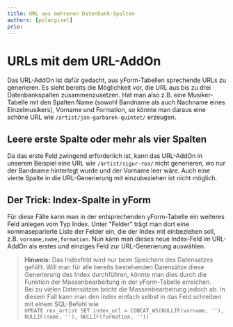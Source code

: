 ```yaml
---
title: URL aus mehreren Datenbank-Spalten
authors: [polarpixel]
prio:
---
```


# URLs mit dem URL-AddOn

Das URL-AddOn ist dafür gedacht, aus yForm-Tabellen sprechende URLs zu generieren. Es sieht bereits die Möglichkeit vor, die URL aus bis zu drei Datenbankspalten zusammenzusetzen. Hat man also z.B. eine Musiker-Tabelle mit den Spalten Name (sowohl Bandname als auch Nachname eines Einzelmusikers), Vorname und Formation, so könnte man daraus eine schöne URL wie `/artist/jan-garbarek-quintet/` erzeugen.

## Leere erste Spalte oder mehr als vier Spalten

Da das erste Feld zwingend erforderlich ist, kann das URL-AddOn in unserem Beispiel eine URL wie `/àrtist/sigur-ros/` nicht generieren, wo nur der Bandname hinterlegt wurde und der Vorname leer wäre. Auch eine vierte Spalte in die URL-Generierung mit einzubeziehen ist nicht möglich.

## Der Trick: Index-Spalte in yForm

Für diese Fälle kann man in der entsprechenden yForm-Tabelle ein weiteres Feld anlegen vom Typ Index. Unter "Felder" trägt man dort eine kommaseparierte Liste  der Felder ein, die der Index mit einbeziehen soll, z.B. `vorname,name,formation`. Nun kann man dieses neue Index-Feld im URL-AddOn als erstes und einziges Feld zur URL-Generierung auswählen.

> **Hinweis:** Das Indexfeld wird nur beim Speichern des Datensatzes gefüllt. Will man für alle bereits bestehenden Datensätze diese Generierung des Index durchführen, könnte man dies durch die Funktion der Massenbearbeitung in der yForm-Tabelle erreichen.  
> Bei zu vielen Datensätzen bricht die Massenbearbeitung jedoch ab. In diesem Fall kann man den Index einfach selbst in das Feld schreiben mit einem SQL-Befehl wie  
> ```UPDATE rex_artist SET index_url = CONCAT_WS(NULLIF(vorname, ''), NULLIF(name, ''), NULLIF(formation, ''))```